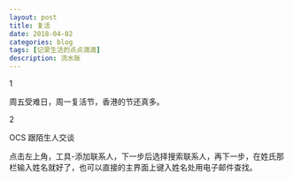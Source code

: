 ```yaml
---
layout: post
title: 复活
date: 2018-04-02
categories: blog
tags: [记录生活的点点滴滴]
description: 流水账
---
```


1

周五受难日，周一复活节，香港的节还真多。


2

OCS 跟陌生人交谈

点击左上角，工具-添加联系人，下一步后选择搜索联系人，再下一步，在姓氏那栏输入姓名就好了，也可以直接的主界面上键入姓名处用电子邮件查找。




